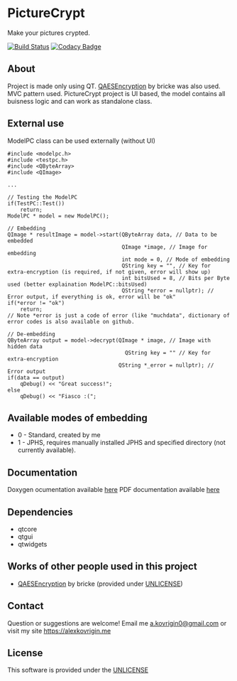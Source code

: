 # PictureCrypt
Make your pictures crypted.

[![Build Status](https://travis-ci.com/waleko/PictureCrypt.svg?branch=master)](https://travis-ci.com/waleko/PictureCrypt)
[![Codacy Badge](https://api.codacy.com/project/badge/Grade/0c1f3e2bd51c4feebf5a4ce9d2692660)](https://app.codacy.com/app/waleko/PictureCrypt?utm_source=github.com&utm_medium=referral&utm_content=waleko/PictureCrypt&utm_campaign=Badge_Grade_Dashboard)

## About
Project is made only using QT.
[QAESEncryption](https://github.com/bricke/Qt-AES) by bricke was also used.
MVC pattern used.
PictureCrypt project is UI based, the model contains all buisness logic and can work as standalone class.

## External use
ModelPC class can be used externally (without UI)
```
#include <modelpc.h>
#include <testpc.h>
#include <QByteArray>
#include <QImage>

...

// Testing the ModelPC
if(TestPC::Test())
	return;
ModelPC * model = new ModelPC();

// Embedding
QImage * resultImage = model->start(QByteArray data, // Data to be embedded
									QImage *image, // Image for embedding
									int mode = 0, // Mode of embedding
									QString key = "", // Key for extra-encryption (is required, if not given, error will show up)
									int bitsUsed = 8, // Bits per Byte used (better explaination ModelPC::bitsUsed)
									QString *error = nullptr); // Error output, if everything is ok, error will be "ok"
if(*error != "ok")
	return;
// Note *error is just a code of error (like "muchdata", dictionary of error codes is also available on github.

// De-embedding
QByteArray output = model->decrypt(QImage * image, // Image with hidden data
									 QString key = "" // Key for extra-encryption
								   QString *_error = nullptr); // Error output
if(data == output)
	qDebug() << "Great success!";
else
	qDebug() << "Fiasco :(";
```

## Available modes of embedding
* 0 - Standard, created by me
* 1 - JPHS, requires manually installed JPHS and specified directory (not currently available).

## Documentation
Doxygen ocumentation available [here](https://alexkovrigin.me/PictureCrypt)
PDF documentation available [here](https://github.com/waleko/PictureCrypt/raw/gh-pages/refman.pdf)

## Dependencies
* qtcore
* qtgui
* qtwidgets

## Works of other people used in this project
 * [QAESEncryption](https://github.com/bricke/Qt-AES) by bricke (provided under [UNLICENSE](https://unlicense.org/))

## Contact
Question or suggestions are welcome!
Email me a.kovrigin0@gmail.com or visit my site https://alexkovrigin.me

## License
This software is provided under the [UNLICENSE](http://unlicense.org/)
